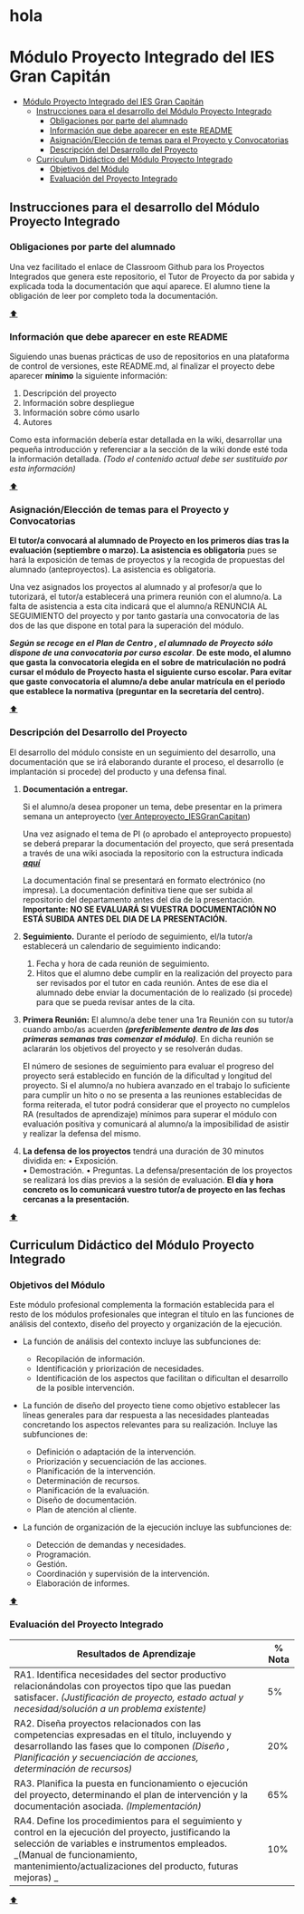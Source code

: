 # hola
# Módulo Proyecto Integrado del IES Gran Capitán


- [Módulo Proyecto Integrado del IES Gran Capitán](#módulo-proyecto-integrado-del-ies-gran-capitán)
  - [Instrucciones para el desarrollo del Módulo Proyecto Integrado](#instrucciones-para-el-desarrollo-del-módulo-proyecto-integrado)
    - [Obligaciones por parte del alumnado](#obligaciones-por-parte-del-alumnado)
    - [Información que debe aparecer en este README](#información-que-debe-aparecer-en-este-readme)
    - [Asignación/Elección de temas para el Proyecto y Convocatorias](#asignaciónelección-de-temas-para-el-proyecto-y-convocatorias)
    - [Descripción del Desarrollo del Proyecto](#descripción-del-desarrollo-del-proyecto)
  - [Curriculum  Didáctico del Módulo Proyecto Integrado](#curriculum--didáctico-del-módulo-proyecto-integrado)
    - [Objetivos del Módulo](#objetivos-del-módulo)
    - [Evaluación del Proyecto Integrado](#evaluación-del-proyecto-integrado)

## Instrucciones para el desarrollo del Módulo Proyecto Integrado

### Obligaciones por parte del alumnado
Una vez facilitado el enlace de Classroom Github para los Proyectos Integrados que genera este repositorio, el Tutor de Proyecto da por sabida y explicada toda la documentación que aquí aparece. El alumno tiene la obligación de leer por completo toda la documentación.

[:arrow_up:](#módulo-proyecto-integrado-del-ies-gran-capitán)

### Información que debe aparecer en este README
Siguiendo unas buenas prácticas de uso de repositorios en una plataforma de control de versiones, este README.md, al finalizar el proyecto debe aparecer **mínimo** la siguiente información:

1. Descripción del proyecto
2. Información sobre despliegue
3. Información sobre cómo usarlo
4. Autores

Como esta información debería estar detallada en la wiki, desarrollar una pequeña introducción y referenciar a la sección de la wiki donde esté toda la información detallada. _(Todo el contenido actual debe ser sustituido por esta información)_

[:arrow_up:](#módulo-proyecto-integrado-del-ies-gran-capitán)

### Asignación/Elección de temas para el Proyecto y Convocatorias
__El tutor/a convocará al alumnado de Proyecto en los primeros días tras la evaluación (septiembre o marzo). La asistencia es obligatoria__ pues se hará la exposición  de temas de proyectos y la recogida de propuestas del alumnado (anteproyectos). La asistencia es obligatoria.

Una vez asignados los proyectos al alumnado y al profesor/a que lo tutorizará, el tutor/a establecerá una primera reunión con el alumno/a. La falta de asistencia a esta cita indicará que el alumno/a RENUNCIA AL SEGUIMIENTO del proyecto y por tanto gastaría una convocatoria de las dos de las que dispone en total  para la superación del módulo.

_**Según se recoge en el Plan de Centro , el alumnado de Proyecto sólo dispone de una convocatoria por curso escolar**_. **De este modo, el alumno que gasta la convocatoria elegida en el sobre de matriculación no podrá cursar el módulo de Proyecto hasta el siguiente curso escolar.  Para evitar que gaste convocatoria el alumno/a debe anular matrícula en el periodo que establece la normativa (preguntar en la secretaría del centro).**

[:arrow_up:](#módulo-proyecto-integrado-del-ies-gran-capitán)
### Descripción del Desarrollo del Proyecto
El desarrollo del módulo consiste en un seguimiento del desarrollo, una documentación que se irá elaborando durante el proceso, el desarrollo (e implantación si procede)  del producto  y una defensa final.

1. **Documentación a entregar.**

    Si el alumno/a desea proponer un tema, debe presentar en la primera semana un anteproyecto ([ver Anteproyecto_IESGranCapitan](Anteproyecto_IESGranCapitan.odt))

    Una vez asignado el tema de PI (o aprobado el anteproyecto propuesto) se deberá preparar la documentación del proyecto, que será presentada a través de una wiki asociada la repositorio con la estructura indicada _**[aquí](https://github.com/iesgrancapitan-proyectos/Plantilla_Documentacion_Wiki_PI/wiki)**_ 

    La documentación final se presentará en formato electrónico (no impresa). La documentación definitiva tiene que ser subida al repositorio del departamento antes del dia de la presentación.
**Importante: NO SE EVALUARÁ SI VUESTRA DOCUMENTACIÓN NO ESTÁ SUBIDA ANTES DEL DIA DE LA PRESENTACIÓN.**

2. **Seguimiento.** Durante el período de seguimiento, el/la tutor/a establecerá un calendario de seguimiento indicando:
   1. Fecha y hora de cada reunión de seguimiento.
   2. Hitos que el alumno debe cumplir en la realización del proyecto para ser revisados por el tutor en cada reunión. Antes de ese dia el alumnado debe enviar la documentación de lo realizado (si procede) para que se pueda revisar antes de la cita.

3. **Primera Reunión:** El alumno/a debe tener una 1ra Reunión con su tutor/a  cuando ambo/as acuerden _**(preferiblemente dentro de las dos primeras semanas tras comenzar el módulo)**_. En dicha reunión se aclararán los objetivos del proyecto y se resolverán dudas. 

    El número de sesiones de seguimiento para evaluar el progreso del proyecto será establecido en función de la dificultad y longitud del proyecto. Si el alumno/a  no hubiera avanzado en el trabajo lo suficiente para cumplir un hito o no se presenta a las reuniones establecidas de forma reiterada, el tutor podrá considerar que el proyecto no cumplelos RA (resultados de aprendizaje)  mínimos para superar el módulo con evaluación positiva y comunicará al alumno/a la imposibilidad de asistir y realizar la defensa del mismo.
 
4. **La defensa de los proyectos** tendrá una duración de 30 minutos dividida en:
    • Exposición. 	
    • Demostración.
    • Preguntas. 
La defensa/presentación de los proyectos se realizará los días previos a la sesión de evaluación. **El día y hora concreto os lo comunicará vuestro tutor/a de proyecto en las fechas cercanas a la presentación.**

[:arrow_up:](#módulo-proyecto-integrado-del-ies-gran-capitán)

## Curriculum  Didáctico del Módulo Proyecto Integrado
### Objetivos del Módulo

Este módulo profesional complementa la formación establecida para el resto de los módulos profesionales que integran el título en las funciones de análisis del contexto, diseño del proyecto y organización de la ejecución.
- La función de análisis del contexto 	incluye las subfunciones de: 	
  - Recopilación de información. 
  - Identificación y priorización de necesidades.
  - Identificación de los aspectos que facilitan o dificultan el desarrollo de la posible intervención.

- La función de diseño del proyecto 	tiene como objetivo establecer las líneas generales para dar respuesta a las necesidades planteadas concretando los aspectos relevantes para su realización. Incluye las subfunciones de: 
  - Definición o adaptación de la intervención.
  - Priorización y secuenciación de las acciones.
  - Planificación de la intervención.
  - Determinación de recursos.
  - Planificación de la evaluación.
  - Diseño de documentación.
  - Plan de atención al cliente.

- La función de organización de la ejecución incluye las subfunciones de: 
  - Detección de demandas y necesidades.
  - Programación.
  - Gestión.
  - Coordinación y supervisión de la intervención.
  - Elaboración de informes.

[:arrow_up:](#módulo-proyecto-integrado-del-ies-gran-capitán)
### Evaluación del Proyecto Integrado

| Resultados de Aprendizaje | % Nota |
| -- | -- | 
| RA1. Identifica necesidades del sector productivo relacionándolas con proyectos tipo que las puedan satisfacer. _(Justificación de proyecto, estado actual y necesidad/solución a un problema existente)_ | 5% |
| RA2. Diseña proyectos relacionados con las competencias expresadas en el título, incluyendo y desarrollando las fases que lo componen _(Diseño , Planificación y secuenciación de acciones, determinación de recursos)_ | 20% |
| RA3. Planifica la puesta en funcionamiento o ejecución del proyecto, determinando el plan de intervención y la documentación asociada. _(Implementación)_ | 65% |
| RA4. Define los procedimientos para el seguimiento y control en la ejecución del proyecto, justificando la selección de variables e instrumentos empleados. _(Manual de funcionamiento,  mantenimiento/actualizaciones  del producto,  futuras mejoras) _ | 10% |

[:arrow_up:](#módulo-proyecto-integrado-del-ies-gran-capitán)
